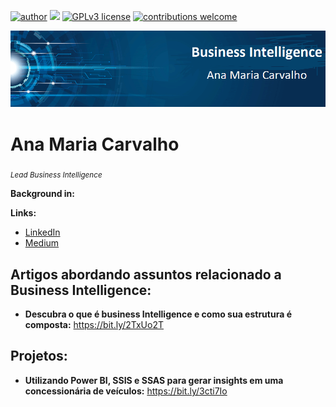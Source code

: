 [![author](https://img.shields.io/badge/author-AnaMariaCarvalho-red.svg)](https://www.linkedin.com/in/carvalhoanamaria/) [![](https://img.shields.io/badge/python-3.7+-blue.svg)](https://www.python.org/downloads/release/python-365/) [![GPLv3 license](https://img.shields.io/badge/License-GPLv3-blue.svg)](http://perso.crans.org/besson/LICENSE.html) [![contributions welcome](https://img.shields.io/badge/contributions-welcome-brightgreen.svg?style=flat)](https://github.com/carvalhoanamaria)

<p align="center">
  <img src="bannerrr.png" >
</p>


# Ana Maria Carvalho
<sub>*Lead Business Intelligence*</sub>


**Background in:** 

**Links:**
* [LinkedIn](https://www.linkedin.com/in/carvalhoanamaria/)
* [Medium](https://www.medium.com)

## Artigos abordando assuntos relacionado a Business Intelligence:
* **Descubra o que é business Intelligence e como sua estrutura é composta:** https://bit.ly/2TxUo2T
## Projetos:
* **Utilizando Power BI, SSIS e SSAS para gerar insights em uma concessionária de veículos:** https://bit.ly/3cti7Io 


